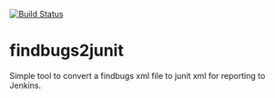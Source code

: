[![Build Status](https://travis-ci.org/hughsaunders/findbugs2junit.svg?branch=master)](https://travis-ci.org/hughsaunders/findbugs2junit)

# findbugs2junit

Simple tool to convert a findbugs xml file to junit xml for reporting to Jenkins.

